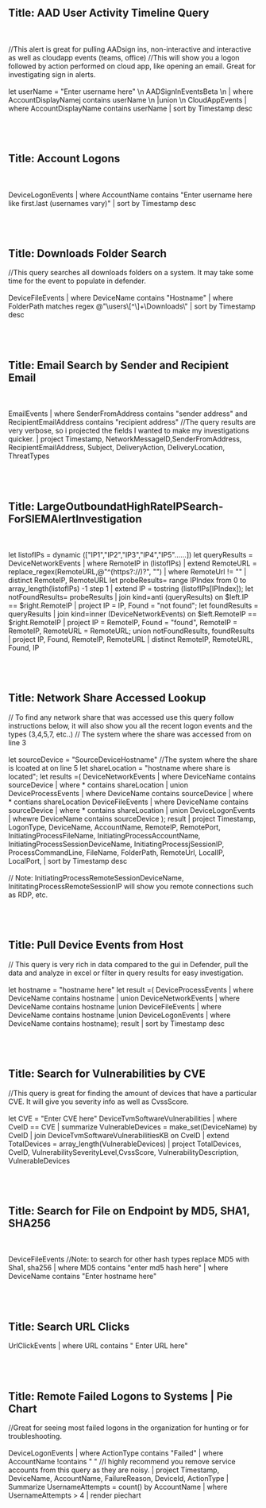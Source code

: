 ## Title: AAD User Activity Timeline Query
<br></br>
//This alert is great for pulling AADsign ins, non-interactive and interactive as well as cloudapp events (teams, office)
//This will show you a logon followed by action performed on cloud app, like opening an email. Great for investigating sign in alerts.
<br></br>
let userName = "Enter username here" \n
AADSignInEventsBeta \n
| where AccountDisplayNamej contains userName \n
|union \n
CloudAppEvents
| where AccountDisplayName contains userName
| sort by Timestamp desc
<br></br>
<br></br>
## Title: Account Logons
<br></br>
DeviceLogonEvents
| where AccountName contains "Enter username here like first.last (usernames vary)"
| sort by Timestamp desc
<br></br>
<br></br>
## Title: Downloads Folder Search
//This query searches all downloads folders on a system. It may take some time for the event to populate in defender.
<br></br>
DeviceFileEvents
| where DeviceName contains "Hostname"
| where FolderPath matches regex @"\\users\\[^\\]+\\Downloads\\"
| sort by Timestamp desc
<br></br>
<br></br>
## Title: Email Search by Sender and Recipient Email
<br></br>
EmailEvents
| where SenderFromAddress contains "sender address" and RecipientEmailAddress contains "recipient address"
//The query results are very verbose, so i projected the fields I wanted to make my investigations quicker.
| project Timestamp, NetworkMessageID,SenderFromAddress, RecipientEmailAddress, Subject, DeliveryAction, DeliveryLocation, ThreatTypes
<br></br>
<br></br>
## Title: LargeOutboundatHighRateIPSearch-ForSIEMAlertInvestigation
<br></br>
let listofIPs = dynamic (["IP1","IP2","IP3","IP4","IP5"......])
let queryResults =
	DeviceNetworkEvents
	| where RemoteIP in (listofIPs)
	| extend RemoteURL = replace_regex(RemoteURL,@"^(https?://)?", "")
	| where RemoteUrl != ""
	| distinct RemoteIP, RemoteURL
let probeResults=
	range IPIndex from 0 to array_length(listofIPs) -1 step 1
	| extend IP = tostring (listofIPs[IPIndex]);
let notFoundResults=
	probeResults
	| join kind=anti (queryResults) on  $left.IP == $right.RemoteIP
	| project IP = IP, Found = "not found";
let foundResults =
	queryResults
	| join kind=inner (DeviceNetworkEvents) on $left.RemoteIP == $right.RemoteIP
	| project IP = RemoteIP, Found = "found", RemoteIP = RemoteIP, RemoteURL = RemoteURL;
union notFoundResults, foundResults
| project IP, Found, RemoteIP, RemoteURL
| distinct RemoteIP, RemoteURL, Found, IP
<br></br>
<br></br>
## Title: Network Share Accessed Lookup
// To find any network share that was accessed use this query follow instructions below, it will also show you all the recent logon events and the types (3,4,5,7, etc..)
// The system where the share was accessed from on line 3
<br></br>
let sourceDevice = "SourceDeviceHostname"
//The system where the share is lcoated at on line 5
let shareLocation = "hostname where share is located";
let results =(
	DeviceNetworkEvents
	| where DeviceName contains sourceDevice
	| where * contains shareLocation
	| union
	DeviceProcessEvents
	| where DeviceName contains sourceDevice
	| where * contians shareLocation
	DeviceFileEvents
	| where DeviceName contains sourceDevice
	| where * contains shareLocation
	| union
	DeviceLogonEvents
	| whewre DeviceName contains sourceDevice
	);
result
| project Timestamp, LogonType, DeviceName, AccountName, RemoteIP, RemotePort, InitiatingProcessFileName, InitiatingProcessAccountName, InitiatingProcessSessionDeviceName, InitiatingProcessjSessionIP, ProcessCommandLine, FileName, FolderPath, RemoteUrl, LocalIP, LocalPort,
| sort by Timestamp desc
<br></br>
// Note: InitiatingProcessRemoteSessionDeviceName, InititatingProcessRemoteSessionIP will show you remote connections such as RDP, etc.
<br></br>
<br></br>
## Title: Pull Device Events from Host
// This query is very rich in data compared to the gui in Defender, pull the data and analyze in excel or filter in query results for easy investigation.
<br></br>
let hostname  = "hostname here"
let result =(
	DeviceProcessEvents
	| where DeviceName contains hostname
	| union
	DeviceNetworkEvents
	| where DeviceName contains hostname
	|union
	DeviceFileEvents
	| where DeviceName contains hostname
	|union
	DeviceLogonEvents
	| where DeviceName contains hostname);
result
| sort by Timestamp desc
<br></br>
<br></br>
## Title: Search for Vulnerabilities by CVE
//This query is great for finding the amount of devices that have a particular CVE. It will give you severity info as well as CvssScore.
<br></br>
let CVE = "Enter CVE here"
DeviceTvmSoftwareVulnerabilities
| where CveID == CVE
| summarize VulnerableDevices = make_set(DeviceName) by CveID
| join DeviceTvmSoftwareVulnerabilitiesKB on CveID
| extend TotalDevices = array_length(VulnerableDevices)
| project TotalDevices, CveID, VulnerabilitySeverityLevel,CvssScore, VulnerabilityDescription, VulnerableDevices
<br></br>
<br></br>
## Title: Search for File on Endpoint by MD5, SHA1, SHA256
<br></br>
DeviceFileEvents
//Note: to search for other hash types replace MD5 with Sha1, sha256
| where MD5 contains "enter md5 hash here"
| where DeviceName contains "Enter hostname here"
<br></br>
<br></br>
## Title: Search URL Clicks
UrlClickEvents | where URL contains " Enter URL here"
<br></br>
<br></br>
## Title: Remote Failed Logons to Systems | Pie Chart
//Great for seeing most failed logons in the organization for hunting or for troubleshooting.
<br></br>
DeviceLogonEvents
| where ActionType contains "Failed"
| where AccountName !contains " "
//I highly recommend you remove service accounts from this query as they are noisy.
| project Timestamp, DeviceName, AccountName, FailureReason, DeviceId, ActionType
| Summarize UsernameAttempts = count() by AccountName | where UsernameAttempts > 4
| render piechart
<br></br>

